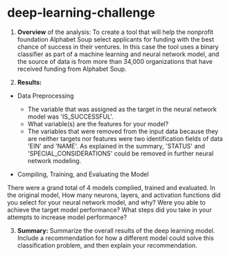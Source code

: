 # deep-learning-challenge
1. **Overview** of the analysis: To create a tool that will help the nonprofit foundation Alphabet Soup select applicants for funding with the best chance of success in their ventures. In this case the tool uses a binary classifier as part of a machine learning and neural network model, and the source of data is from more than 34,000 organizations that have received funding from Alphabet Soup.

2. **Results:** 

* Data Preprocessing

  - The variable that was assigned as the target in the neural network model was 'IS_SUCCESSFUL'. 
  - What variable(s) are the features for your model?
  - The variables that were removed from the input data because they are neither targets nor features were two identification fields of data 'EIN' and 'NAME'. As explained in the summary, 'STATUS' and 'SPECIAL_CONSIDERATIONS' could be removed in further neural network modeling.

* Compiling, Training, and Evaluating the Model

There were a grand total of 4 models complied, trained and evaluated. In the original model,  How many neurons, layers, and activation functions did you select for your neural network model, and why?
Were you able to achieve the target model performance?
What steps did you take in your attempts to increase model performance?

3. **Summary:** Summarize the overall results of the deep learning model. Include a recommendation for how a different model could solve this classification problem, and then explain your recommendation.
